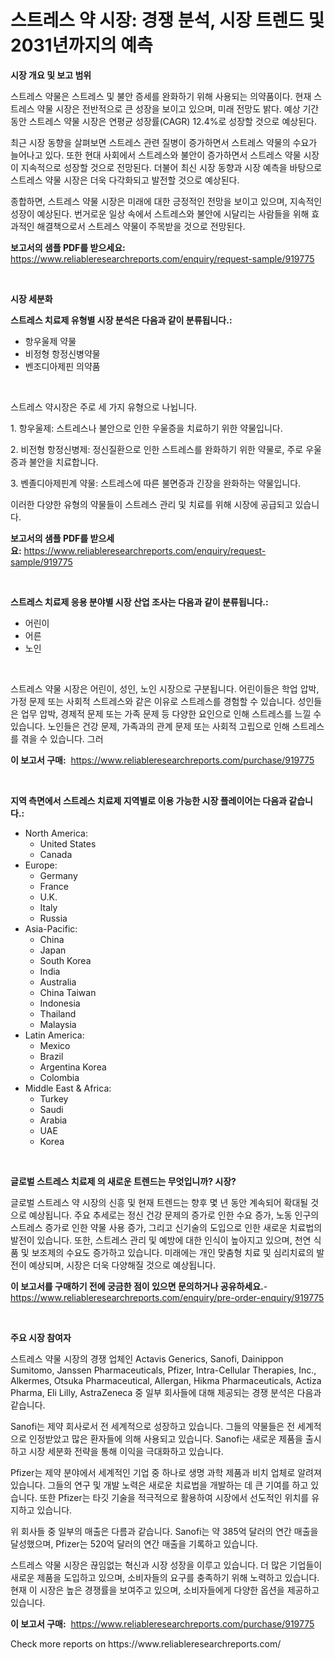 <p><h1>스트레스 약 시장: 경쟁 분석, 시장 트렌드 및 2031년까지의 예측</h1></p><p><strong>시장 개요 및 보고 범위</strong></p>
<p><p>스트레스 약물은 스트레스 및 불안 증세를 완화하기 위해 사용되는 의약품이다. 현재 스트레스 약물 시장은 전반적으로 큰 성장을 보이고 있으며, 미래 전망도 밝다. 예상 기간 동안 스트레스 약물 시장은 연평균 성장률(CAGR) 12.4%로 성장할 것으로 예상된다.</p><p>최근 시장 동향을 살펴보면 스트레스 관련 질병이 증가하면서 스트레스 약물의 수요가 늘어나고 있다. 또한 현대 사회에서 스트레스와 불안이 증가하면서 스트레스 약물 시장이 지속적으로 성장할 것으로 전망된다. 더불어 최신 시장 동향과 시장 예측을 바탕으로 스트레스 약물 시장은 더욱 다각화되고 발전할 것으로 예상된다.</p><p>종합하면, 스트레스 약물 시장은 미래에 대한 긍정적인 전망을 보이고 있으며, 지속적인 성장이 예상된다. 번거로운 일상 속에서 스트레스와 불안에 시달리는 사람들을 위해 효과적인 해결책으로서 스트레스 약물이 주목받을 것으로 전망된다.</p></p>
<p><strong>보고서의 샘플 PDF를 받으세요:</strong> <a href="https://www.reliableresearchreports.com/enquiry/request-sample/919775">https://www.reliableresearchreports.com/enquiry/request-sample/919775</a></p>
<p>&nbsp;</p>
<p><strong>시장 세분화</strong></p>
<p><strong>스트레스 치료제 유형별 시장 분석은 다음과 같이 분류됩니다.:</strong></p>
<p><ul><li>항우울제 약물</li><li>비정형 항정신병약물</li><li>벤조디아제핀 의약품</li></ul></p>
<p>&nbsp;</p>
<p><p>스트레스 약시장은 주로 세 가지 유형으로 나뉩니다. </p><p>1. 항우울제: 스트레스나 불안으로 인한 우울증을 치료하기 위한 약물입니다.</p><p>2. 비전형 항정신병제: 정신질환으로 인한 스트레스를 완화하기 위한 약물로, 주로 우울증과 불안을 치료합니다.</p><p>3. 벤졸디아제핀계 약물: 스트레스에 따른 불면증과 긴장을 완화하는 약물입니다.</p><p>이러한 다양한 유형의 약물들이 스트레스 관리 및 치료를 위해 시장에 공급되고 있습니다.</p></p>
<p><strong>보고서의 샘플 PDF를 받으세요:</strong>&nbsp;<a href="https://www.reliableresearchreports.com/enquiry/request-sample/919775">https://www.reliableresearchreports.com/enquiry/request-sample/919775</a></p>
<p>&nbsp;</p>
<p><strong> 스트레스 치료제 응용 분야별 시장 산업 조사는 다음과 같이 분류됩니다.:</strong></p>
<p><ul><li>어린이</li><li>어른</li><li>노인</li></ul></p>
<p>&nbsp;</p>
<p><p>스트레스 약물 시장은 어린이, 성인, 노인 시장으로 구분됩니다. 어린이들은 학업 압박, 가정 문제 또는 사회적 스트레스와 같은 이유로 스트레스를 경험할 수 있습니다. 성인들은 업무 압박, 경제적 문제 또는 가족 문제 등 다양한 요인으로 인해 스트레스를 느낄 수 있습니다. 노인들은 건강 문제, 가족과의 관계 문제 또는 사회적 고립으로 인해 스트레스를 겪을 수 있습니다. 그러</p></p>
<p><strong>이 보고서 구매:</strong>&nbsp; <a href="https://www.reliableresearchreports.com/purchase/919775">https://www.reliableresearchreports.com/purchase/919775</a></p>
<p>&nbsp;</p>
<p><strong>지역 측면에서 스트레스 치료제 지역별로 이용 가능한 시장 플레이어는 다음과 같습니다.:</strong></p>
<p><ul>
    <li>
        North America:
        <ul>
            <li>United States</li>
            <li>Canada</li>
        </ul>
    </li>
    <li>
        Europe:
        <ul>
            <li>Germany</li>
            <li>France</li>
            <li>U.K.</li>
            <li>Italy</li>
            <li>Russia</li>
        </ul>
    </li>
    <li>
        Asia-Pacific:
        <ul>
            <li>China</li>
            <li>Japan</li>
            <li>South Korea</li>
            <li>India</li>
            <li>Australia</li>
            <li>China Taiwan</li>
            <li>Indonesia</li>
            <li>Thailand</li>
            <li>Malaysia</li>
        </ul>
    </li>
    <li>
        Latin America:
        <ul>
            <li>Mexico</li>
            <li>Brazil</li>
            <li>Argentina Korea</li>
            <li>Colombia</li>
        </ul>
    </li>
    <li>
        Middle East & Africa:
        <ul>
            <li>Turkey</li>
            <li>Saudi</li>
            <li>Arabia</li>
            <li>UAE</li>
            <li>Korea</li>
        </ul>
    </li>
    </ul></p>
<p>&nbsp;</p>
<p><strong>글로벌 스트레스 치료제 의 새로운 트렌드는 무엇입니까? 시장?</strong></p>
<p><p>글로벌 스트레스 약 시장의 신흥 및 현재 트렌드는 향후 몇 년 동안 계속되어 확대될 것으로 예상됩니다. 주요 추세로는 정신 건강 문제의 증가로 인한 수요 증가, 노동 인구의 스트레스 증가로 인한 약물 사용 증가, 그리고 신기술의 도입으로 인한 새로운 치료법의 발전이 있습니다. 또한, 스트레스 관리 및 예방에 대한 인식이 높아지고 있으며, 천연 식품 및 보조제의 수요도 증가하고 있습니다. 미래에는 개인 맞춤형 치료 및 심리치료의 발전이 예상되며, 시장은 더욱 다양해질 것으로 예상됩니다.</p></p>
<p><strong>이 보고서를 구매하기 전에 궁금한 점이 있으면 문의하거나 공유하세요.</strong>- <a href="https://www.reliableresearchreports.com/enquiry/pre-order-enquiry/919775">https://www.reliableresearchreports.com/enquiry/pre-order-enquiry/919775</a></p>
<p>&nbsp;</p>
<p><strong>주요 시장 참여자</strong></p>
<p><p>스트레스 약물 시장의 경쟁 업체인 Actavis Generics, Sanofi, Dainippon Sumitomo, Janssen Pharmaceuticals, Pfizer, Intra-Cellular Therapies, Inc., Alkermes, Otsuka Pharmaceutical, Allergan, Hikma Pharmaceuticals, Actiza Pharma, Eli Lilly, AstraZeneca 중 일부 회사들에 대해 제공되는 경쟁 분석은 다음과 같습니다.</p><p>Sanofi는 제약 회사로서 전 세계적으로 성장하고 있습니다. 그들의 약물들은 전 세계적으로 인정받았고 많은 환자들에 의해 사용되고 있습니다. Sanofi는 새로운 제품을 출시하고 시장 세분화 전략을 통해 이익을 극대화하고 있습니다.</p><p>Pfizer는 제약 분야에서 세계적인 기업 중 하나로 생명 과학 제품과 비치 업체로 알려져 있습니다. 그들의 연구 및 개발 노력은 새로운 치료법을 개발하는 데 큰 기여를 하고 있습니다. 또한 Pfizer는 타깃 기술을 적극적으로 활용하여 시장에서 선도적인 위치를 유지하고 있습니다.</p><p>위 회사들 중 일부의 매출은 다름과 같습니다. Sanofi는 약 385억 달러의 연간 매출을 달성했으며, Pfizer는 520억 달러의 연간 매출을 기록하고 있습니다.</p><p>스트레스 약물 시장은 끊임없는 혁신과 시장 성장을 이루고 있습니다. 더 많은 기업들이 새로운 제품을 도입하고 있으며, 소비자들의 요구를 충족하기 위해 노력하고 있습니다. 현재 이 시장은 높은 경쟁률을 보여주고 있으며, 소비자들에게 다양한 옵션을 제공하고 있습니다.</p></p>
<p><strong>이 보고서 구매:</strong>&nbsp;&nbsp;<a href="https://www.reliableresearchreports.com/purchase/919775">https://www.reliableresearchreports.com/purchase/919775</a></p>
<p>Check more reports on https://www.reliableresearchreports.com/</p>
